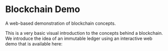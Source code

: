 # Blockchain Demo
A web-based demonstration of blockchain concepts.

This is a very basic visual introduction to the concepts behind a blockchain. We introduce 
the idea of an immutable ledger using an interactive web demo that is available here:
